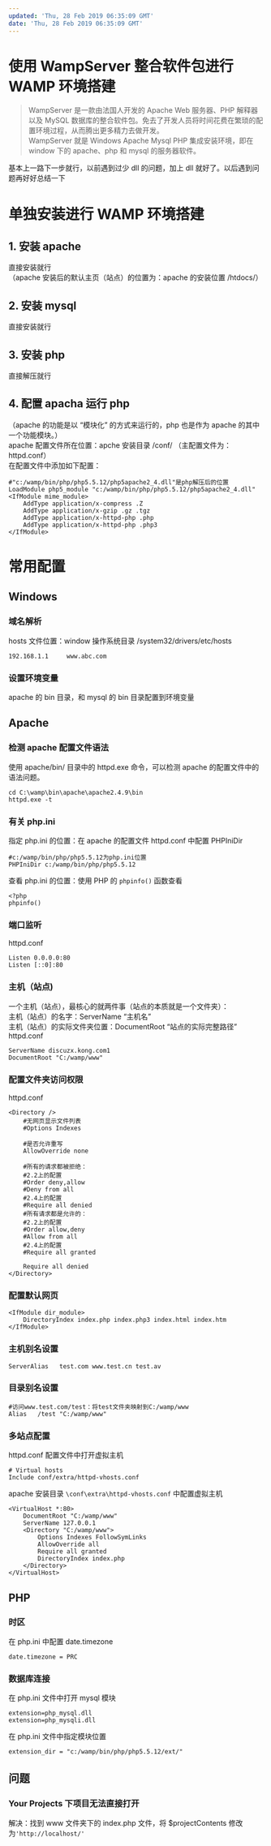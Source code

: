 ```yaml
---
updated: 'Thu, 28 Feb 2019 06:35:09 GMT'
date: 'Thu, 28 Feb 2019 06:35:09 GMT'
---
```


# 使用 WampServer 整合软件包进行 WAMP 环境搭建

> WampServer 是一款由法国人开发的 Apache Web 服务器、PHP 解释器以及 MySQL 数据库的整合软件包。免去了开发人员将时间花费在繁琐的配置环境过程，从而腾出更多精力去做开发。\
> WampServer 就是 Windows Apache Mysql PHP 集成安装环境，即在 window 下的 apache、php 和 mysql 的服务器软件。

基本上一路下一步就行，以前遇到过少 dll 的问题，加上 dll 就好了。以后遇到问题再好好总结一下

# 单独安装进行 WAMP 环境搭建

## 1. 安装 apache

直接安装就行\
（apache 安装后的默认主页（站点）的位置为：apache 的安装位置 /htdocs/）

## 2. 安装 mysql

直接安装就行

## 3. 安装 php

直接解压就行

## 4. 配置 apacha 运行 php

（apache 的功能是以 “模块化” 的方式来运行的，php 也是作为 apache 的其中一个功能模块。）\
apache 配置文件所在位置：apche 安装目录 /conf/ （主配置文件为：httpd.conf）\
在配置文件中添加如下配置：

```
#"c:/wamp/bin/php/php5.5.12/php5apache2_4.dll"是php解压后的位置
LoadModule php5_module "c:/wamp/bin/php/php5.5.12/php5apache2_4.dll"
<IfModule mime_module>
    AddType application/x-compress .Z
    AddType application/x-gzip .gz .tgz
    AddType application/x-httpd-php .php
    AddType application/x-httpd-php .php3
</IfModule>
```

# 常用配置

## Windows

### 域名解析

hosts 文件位置：window 操作系统目录 /system32/drivers/etc/hosts

```
192.168.1.1		www.abc.com
```

### 设置环境变量

apache 的 bin 目录，和 mysql 的 bin 目录配置到环境变量

## Apache

### 检测 apache 配置文件语法

使用 apache/bin/ 目录中的 httpd.exe 命令，可以检测 apache 的配置文件中的语法问题。

```
cd C:\wamp\bin\apache\apache2.4.9\bin
httpd.exe -t
```

### 有关 php.ini

指定 php.ini 的位置：在 apache 的配置文件 httpd.conf 中配置 PHPIniDir

```
#c:/wamp/bin/php/php5.5.12为php.ini位置
PHPIniDir c:/wamp/bin/php/php5.5.12
```

查看 php.ini 的位置：使用 PHP 的 `phpinfo()` 函数查看

```
<?php
phpinfo()
```

### 端口监听

httpd.conf

```
Listen 0.0.0.0:80
Listen [::0]:80
```

### 主机（站点)

一个主机（站点），最核心的就两件事（站点的本质就是一个文件夹）：\
主机（站点）的名字：ServerName “主机名”\
主机（站点）的实际文件夹位置：DocumentRoot “站点的实际完整路径”\
httpd.conf

```
ServerName discuzx.kong.com1
DocumentRoot "C:/wamp/www"
```

### 配置文件夹访问权限

httpd.conf

```
<Directory />
    #无网页显示文件列表
    #Options Indexes

    #是否允许重写
    AllowOverride none

    #所有的请求都被拒绝：
    #2.2上的配置
    #Order deny,allow
    #Deny from all
    #2.4上的配置
    #Require all denied
    #所有请求都是允许的：
    #2.2上的配置
    #Order allow,deny
    #Allow from all
    #2.4上的配置
    #Require all granted

    Require all denied
</Directory>
```

### 配置默认网页

```
<IfModule dir_module>
    DirectoryIndex index.php index.php3 index.html index.htm
</IfModule>
```

### 主机别名设置

```
ServerAlias   test.com www.test.cn test.av
```

### 目录别名设置

```
#访问www.test.com/test：将test文件夹映射到C:/wamp/www
Alias   /test "C:/wamp/www"
```

### 多站点配置

httpd.conf 配置文件中打开虚拟主机

```
# Virtual hosts
Include conf/extra/httpd-vhosts.conf
```

apache 安装目录 `\conf\extra\httpd-vhosts.conf` 中配置虚拟主机

```
<VirtualHost *:80>
    DocumentRoot "C:/wamp/www"
    ServerName 127.0.0.1
	<Directory "C:/wamp/www">
		Options Indexes FollowSymLinks
		AllowOverride all
		Require all granted
		DirectoryIndex index.php
	</Directory>
</VirtualHost>
```

## PHP

### 时区

在 php.ini 中配置 date.timezone

```
date.timezone = PRC
```

### 数据库连接

在 php.ini 文件中打开 mysql 模块

```
extension=php_mysql.dll
extension=php_mysqli.dll
```

在 php.ini 文件中指定模块位置

```
extension_dir = "c:/wamp/bin/php/php5.5.12/ext/"
```

## 问题

### Your Projects 下项目无法直接打开

解决：找到 www 文件夹下的 index.php 文件，将 $projectContents 修改为`'http://localhost/'`
